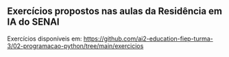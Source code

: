 ## Exercícios propostos nas aulas da Residência em IA do SENAI

Exercícios disponíveis em: <https://github.com/ai2-education-fiep-turma-3/02-programacao-python/tree/main/exercicios>
